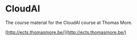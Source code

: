 # CloudAI

The course material for the CloudAI course at Thomas More.


[http://ects.thomasmore.be/](http://ects.thomasmore.be/)
